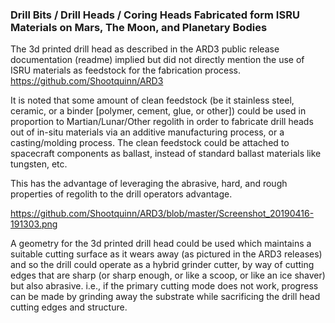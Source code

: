 ### Drill Bits / Drill Heads / Coring Heads Fabricated form ISRU Materials on Mars, The Moon, and Planetary Bodies

The 3d printed drill head as described in the ARD3 public release documentation (readme) implied but did not directly mention the use of ISRU materials as feedstock for the fabrication process. https://github.com/Shootquinn/ARD3

It is noted that some amount of clean feedstock (be it stainless steel, ceramic, or a binder [polymer, cement, glue, or other]) could be used in proportion to Martian/Lunar/Other regolith in order to fabricate drill heads out of in-situ materials via an additive manufacturing process, or a casting/molding process. The clean feedstock could be attached to spacecraft components as ballast, instead of standard ballast materials like tungsten, etc. 

This has the advantage of leveraging the abrasive, hard, and rough properties of regolith to the drill operators advantage. 

https://github.com/Shootquinn/ARD3/blob/master/Screenshot_20190416-191303.png

A geometry for the 3d printed drill head could be used which maintains a suitable cutting surface as it wears away (as pictured in the ARD3 releases) and so the drill could operate as a hybrid grinder cutter, by way of cutting edges that are sharp (or sharp enough, or like a scoop, or like an ice shaver) but also abrasive. i.e., if the primary cutting mode does not work, progress can be made by grinding away the substrate while sacrificing the drill head cutting edges and structure.
